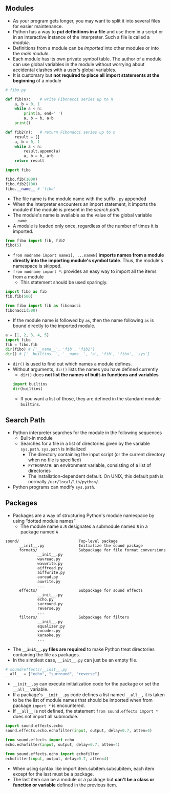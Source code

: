 ## Modules
- As your program gets longer, you may want to split it into several files for easier maintenance.
- Python has a way to **put definitions in a file** and use them in a script or in an interactive instance of the interpreter. Such a file is called a *module*.
- Definitions from a module can be *imported* into other modules or into the *main module*.
- Each module has its own private symbol table. The author of a module can use global variables in the module without worrying about accidental clashes with a user's global variables. 
- It is customary but **not required to place all import statements at the beginning** of a module
```python
# fibo.py

def fib(n):    # write Fibonacci series up to n
    a, b = 0, 1
    while a < n:
        print(a, end=' ')
        a, b = b, a+b
    print()

def fib2(n):   # return Fibonacci series up to n
    result = []
    a, b = 0, 1
    while a < n:
        result.append(a)
        a, b = b, a+b
    return result
```
```python
import fibo

fibo.fib(1000)
fibo.fib2(100)
fibo.__name__ # 'fibo'
```
- The file name is the module name with the suffix `.py` appended
- When the interpreter encounters an import statement, it imports the module if the module is present in the *search path*.
- The module's name is available as the value of the global variable `__name__`.
- A module is loaded only once, regardless of the number of times it is imported.
```python
from fibo import fib, fib2
fibo(5) 
``` 
- `from modname import name1[, ...nameN]` i**mports names from a module directly into the importing module's symbol table**. Thus, the module's namespace is skipped.
- `from modname import *`: provides an easy way to import all the items from a module
  - This statement should be used sparingly.
```python
import fibo as fib
fib.fib(500)
```
```python
from fibo import fib as fibonacci
fibonacci(500)
```
- If the module name is followed by `as`, then the name following `as` is bound directly to the imported module.
```python
a = [1, 2, 3, 4, 5]
import fibo
fib = fibo.fib
dir(fibo) # ['__name__', 'fib', 'fib2']
dir() # ['__builtins__', '__name__', 'a', 'fib', 'fibo', 'sys']
``` 
- `dir()` is used to find out which names a module defines.
- Without arguments, `dir()` lists the names you have defined currently
  - `dir()` does **not list the names of built-in functions and variables**
  ```python
  import builtins
  dir(builtins) 
  ```
  - If you want a list of those, they are defined in the standard module `builtins`.

## Search Path
- Python interpreter searches for the module in the following sequences
  - Built-in module
  - Searches for a file in a list of directories given by the variable `sys.path`. `sys.path` is initialized
    - The directory containing the input script (or the current directory when no file is specified)
    - `PYTHONPATH`: an environment variable, consisting of a list of directories
    - The installation-dependent default. On UNIX, this default path is normally `/usr/local/lib/python/`.
- Python programs can modify `sys.path`. 

## Packages
- Packages are a way of structuring Python's module namespace by using “dotted module names”
  - The module name `A.B` designates a submodule named `B` in a package named `A`
```
sound/                          Top-level package
      __init__.py               Initialize the sound package
      formats/                  Subpackage for file format conversions
              __init__.py
              wavread.py
              wavwrite.py
              aiffread.py
              aiffwrite.py
              auread.py
              auwrite.py
              ...
      effects/                  Subpackage for sound effects
              __init__.py
              echo.py
              surround.py
              reverse.py
              ...
      filters/                  Subpackage for filters
              __init__.py
              equalizer.py
              vocoder.py
              karaoke.py
              ...
``` 
- The **`__init__.py` files are required** to make Python treat directories containing the file as packages.
- In the simplest case, `__init__.py` can just be an empty file.
```python
# sound/effects/__init__.py
__all__ = ["echo", "surround", "reverse"]
``` 
- `__init__.py` can execute initialization code for the package or set the `__all__` variable.
- If a package's `__init__.py` code defines a list named `__all__`, it is taken to be the list of module names that should be imported when from package `import *` is encountered.
- If `__all__` is not defined, the statement `from sound.effects import *` does not import all submodule.
```python
import sound.effects.echo
sound.effects.echo.echofilter(input, output, delay=0.7, atten=4)
``` 
```python
from sound.effects import echo
echo.echofilter(input, output, delay=0.7, atten=4)
```
```python
from sound.effects.echo import echofilter
echofilter(input, output, delay=0.7, atten=4)
```
- When using syntax like import item.subitem.subsubitem, each item except for the last must be a package.
- The last item can be a module or a package but **can't be a class or function or variable** defined in the previous item.